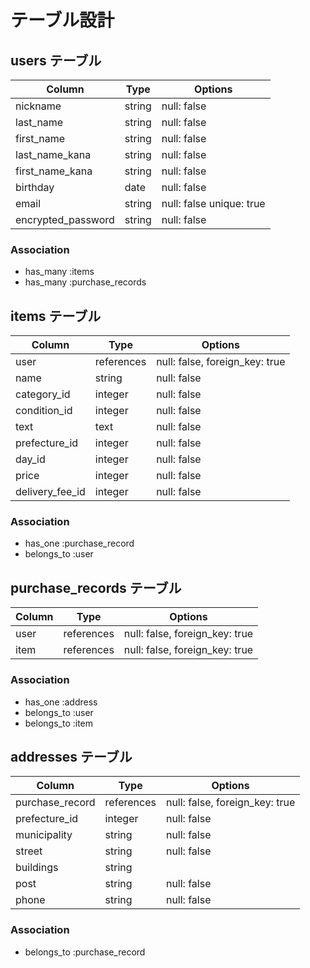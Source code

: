 # テーブル設計

## users テーブル

| Column         | Type   | Options     |
| --------       | ------ | ----------- |
| nickname        | string | null: false |
| last_name       | string | null: false |
| first_name      | string | null: false |
| last_name_kana  | string | null: false |
| first_name_kana | string | null: false |
| birthday        | date | null: false |
| email           | string | null: false unique: true |
| encrypted_password        | string | null: false |

### Association

- has_many :items
- has_many :purchase_records

## items テーブル

| Column              | Type       | Options                        |
| ------              | ------     | -----------                    |
| user          | references | null: false, foreign_key: true |
| name          | string     | null: false                    |
| category_id   | integer    | null: false                    |
| condition_id  | integer    | null: false                    |
| text          | text       | null: false                    |
| prefecture_id | integer    | null: false                    |
| day_id        | integer    | null: false                    |
| price         | integer    | null: false                    |
| delivery_fee_id  | integer     | null: false                    |


### Association

- has_one :purchase_record
- belongs_to :user

## purchase_records テーブル

| Column                 | Type       | Options                        |
| ------                 | ---------- | ------------------------------ |
| user  | references | null: false, foreign_key: true |
| item  | references | null: false, foreign_key: true |

### Association

- has_one :address
- belongs_to :user
- belongs_to :item

## addresses テーブル

| Column                    | Type           | Options                        |
| -------                   | ----------     | ------------------------------ |
| purchase_record | references     | null: false, foreign_key: true |
| prefecture_id   | integer        | null: false                    |
| municipality    | string         | null: false                    |
| street          | string         | null: false                    |
| buildings       | string         |                                |
| post            | string         | null: false                    |
| phone           | string         | null: false                    |

### Association

- belongs_to :purchase_record
